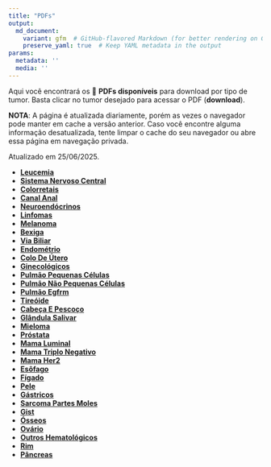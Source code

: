 ```yaml
---
title: "PDFs"
output: 
  md_document:
    variant: gfm  # GitHub-flavored Markdown (for better rendering on GitHub)
    preserve_yaml: true  # Keep YAML metadata in the output
params:
  metadata: ''
  media: ''
---
```


<script async src="https://scripts.simpleanalyticscdn.com/latest.js"></script>

Aqui você encontrará os 📝 **PDFs disponíveis** para download por tipo
de tumor. Basta clicar no tumor desejado para acessar o PDF
(**download**).

**NOTA**: A página é atualizada diariamente, porém as vezes o navegador
pode manter em cache a versão anterior. Caso você encontre alguma
informação desatualizada, tente limpar o cache do seu navegador ou abre
essa página em navegação privada.

Atualizado em 25/06/2025.

- [**Leucemia**](https://coeoralmeds-e768.restdb.io/media/685b8878f63b8048001eb842?download=true)
- [**Sistema Nervoso
  Central**](https://coeoralmeds-e768.restdb.io/media/685b887af63b8048001eb844?download=true)
- [**Colorretais**](https://coeoralmeds-e768.restdb.io/media/685b887cf63b8048001eb84a?download=true)
- [**Canal
  Anal**](https://coeoralmeds-e768.restdb.io/media/685b887df63b8048001eb84c?download=true)
- [**Neuroendócrinos**](https://coeoralmeds-e768.restdb.io/media/685b887ef63b8048001eb84e?download=true)
- [**Linfomas**](https://coeoralmeds-e768.restdb.io/media/685b887ff63b8048001eb850?download=true)
- [**Melanoma**](https://coeoralmeds-e768.restdb.io/media/685b8880f63b8048001eb852?download=true)
- [**Bexiga**](https://coeoralmeds-e768.restdb.io/media/685b8881f63b8048001eb854?download=true)
- [**Via
  Biliar**](https://coeoralmeds-e768.restdb.io/media/685b8882f63b8048001eb856?download=true)
- [**Endométrio**](https://coeoralmeds-e768.restdb.io/media/685b8883f63b8048001eb858?download=true)
- [**Colo De
  Útero**](https://coeoralmeds-e768.restdb.io/media/685b8884f63b8048001eb85a?download=true)
- [**Ginecológicos**](https://coeoralmeds-e768.restdb.io/media/685b8885f63b8048001eb85c?download=true)
- [**Pulmão Pequenas
  Células**](https://coeoralmeds-e768.restdb.io/media/685b8886f63b8048001eb85e?download=true)
- [**Pulmão Não Pequenas
  Células**](https://coeoralmeds-e768.restdb.io/media/685b8888f63b8048001eb860?download=true)
- [**Pulmão
  Egfrm**](https://coeoralmeds-e768.restdb.io/media/685b8889f63b8048001eb862?download=true)
- [**Tireóide**](https://coeoralmeds-e768.restdb.io/media/685b888bf63b8048001eb866?download=true)
- [**Cabeça E
  Pescoço**](https://coeoralmeds-e768.restdb.io/media/685b888cf63b8048001eb868?download=true)
- [**Glândula
  Salivar**](https://coeoralmeds-e768.restdb.io/media/685b888df63b8048001eb86a?download=true)
- [**Mieloma**](https://coeoralmeds-e768.restdb.io/media/685b888ef63b8048001eb86c?download=true)
- [**Próstata**](https://coeoralmeds-e768.restdb.io/media/685b8890f63b8048001eb86e?download=true)
- [**Mama
  Luminal**](https://coeoralmeds-e768.restdb.io/media/685b8892f63b8048001eb872?download=true)
- [**Mama Triplo
  Negativo**](https://coeoralmeds-e768.restdb.io/media/685b8893f63b8048001eb874?download=true)
- [**Mama
  Her2**](https://coeoralmeds-e768.restdb.io/media/685b8894f63b8048001eb876?download=true)
- [**Esôfago**](https://coeoralmeds-e768.restdb.io/media/685b8895f63b8048001eb878?download=true)
- [**Fígado**](https://coeoralmeds-e768.restdb.io/media/685b8897f63b8048001eb87a?download=true)
- [**Pele**](https://coeoralmeds-e768.restdb.io/media/685b8898f63b8048001eb87c?download=true)
- [**Gástricos**](https://coeoralmeds-e768.restdb.io/media/685b8899f63b8048001eb87e?download=true)
- [**Sarcoma Partes
  Moles**](https://coeoralmeds-e768.restdb.io/media/685b889af63b8048001eb880?download=true)
- [**Gist**](https://coeoralmeds-e768.restdb.io/media/685b889bf63b8048001eb882?download=true)
- [**Ósseos**](https://coeoralmeds-e768.restdb.io/media/685b889df63b8048001eb884?download=true)
- [**Ovário**](https://coeoralmeds-e768.restdb.io/media/685b889ef63b8048001eb886?download=true)
- [**Outros
  Hematológicos**](https://coeoralmeds-e768.restdb.io/media/685b889ff63b8048001eb888?download=true)
- [**Rim**](https://coeoralmeds-e768.restdb.io/media/685b88a0f63b8048001eb88a?download=true)
- [**Pâncreas**](https://coeoralmeds-e768.restdb.io/media/685b88a1f63b8048001eb88c?download=true)
